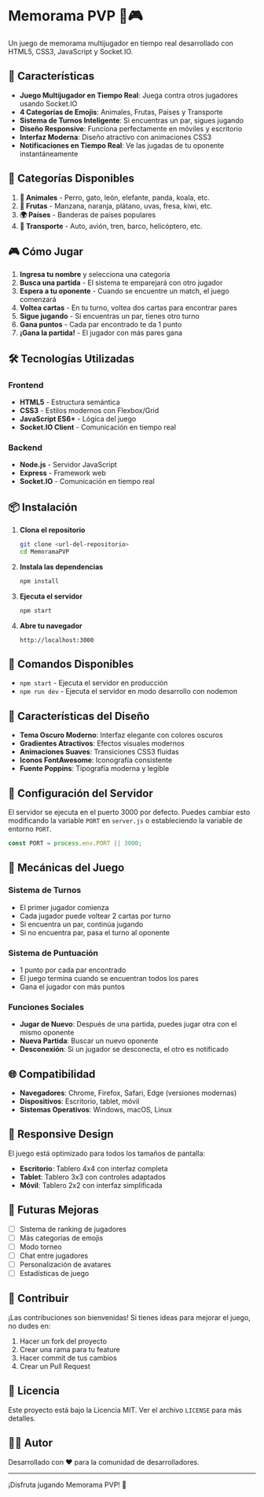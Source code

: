 # Memorama PVP 🧠🎮

Un juego de memorama multijugador en tiempo real desarrollado con HTML5, CSS3, JavaScript y Socket.IO.

## 🚀 Características

- **Juego Multijugador en Tiempo Real**: Juega contra otros jugadores usando Socket.IO
- **4 Categorías de Emojis**: Animales, Frutas, Países y Transporte
- **Sistema de Turnos Inteligente**: Si encuentras un par, sigues jugando
- **Diseño Responsive**: Funciona perfectamente en móviles y escritorio
- **Interfaz Moderna**: Diseño atractivo con animaciones CSS3
- **Notificaciones en Tiempo Real**: Ve las jugadas de tu oponente instantáneamente

## 🎯 Categorías Disponibles

1. **🐾 Animales** - Perro, gato, león, elefante, panda, koala, etc.
2. **🍎 Frutas** - Manzana, naranja, plátano, uvas, fresa, kiwi, etc.
3. **🌍 Países** - Banderas de países populares
4. **🚗 Transporte** - Auto, avión, tren, barco, helicóptero, etc.

## 🎮 Cómo Jugar

1. **Ingresa tu nombre** y selecciona una categoría
2. **Busca una partida** - El sistema te emparejará con otro jugador
3. **Espera a tu oponente** - Cuando se encuentre un match, el juego comenzará
4. **Voltea cartas** - En tu turno, voltea dos cartas para encontrar pares
5. **Sigue jugando** - Si encuentras un par, tienes otro turno
6. **Gana puntos** - Cada par encontrado te da 1 punto
7. **¡Gana la partida!** - El jugador con más pares gana

## 🛠️ Tecnologías Utilizadas

### Frontend
- **HTML5** - Estructura semántica
- **CSS3** - Estilos modernos con Flexbox/Grid
- **JavaScript ES6+** - Lógica del juego
- **Socket.IO Client** - Comunicación en tiempo real

### Backend
- **Node.js** - Servidor JavaScript
- **Express** - Framework web
- **Socket.IO** - Comunicación en tiempo real

## 📦 Instalación

1. **Clona el repositorio**
   ```bash
   git clone <url-del-repositorio>
   cd MemoramaPVP
   ```

2. **Instala las dependencias**
   ```bash
   npm install
   ```

3. **Ejecuta el servidor**
   ```bash
   npm start
   ```

4. **Abre tu navegador**
   ```
   http://localhost:3000
   ```

## 🚀 Comandos Disponibles

- `npm start` - Ejecuta el servidor en producción
- `npm run dev` - Ejecuta el servidor en modo desarrollo con nodemon

## 🎨 Características del Diseño

- **Tema Oscuro Moderno**: Interfaz elegante con colores oscuros
- **Gradientes Atractivos**: Efectos visuales modernos
- **Animaciones Suaves**: Transiciones CSS3 fluidas
- **Iconos FontAwesome**: Iconografía consistente
- **Fuente Poppins**: Tipografía moderna y legible

## 🔧 Configuración del Servidor

El servidor se ejecuta en el puerto 3000 por defecto. Puedes cambiar esto modificando la variable `PORT` en `server.js` o estableciendo la variable de entorno `PORT`.

```javascript
const PORT = process.env.PORT || 3000;
```

## 🎯 Mecánicas del Juego

### Sistema de Turnos
- El primer jugador comienza
- Cada jugador puede voltear 2 cartas por turno
- Si encuentra un par, continúa jugando
- Si no encuentra par, pasa el turno al oponente

### Sistema de Puntuación
- 1 punto por cada par encontrado
- El juego termina cuando se encuentran todos los pares
- Gana el jugador con más puntos

### Funciones Sociales
- **Jugar de Nuevo**: Después de una partida, puedes jugar otra con el mismo oponente
- **Nueva Partida**: Buscar un nuevo oponente
- **Desconexión**: Si un jugador se desconecta, el otro es notificado

## 🌐 Compatibilidad

- **Navegadores**: Chrome, Firefox, Safari, Edge (versiones modernas)
- **Dispositivos**: Escritorio, tablet, móvil
- **Sistemas Operativos**: Windows, macOS, Linux

## 📱 Responsive Design

El juego está optimizado para todos los tamaños de pantalla:
- **Escritorio**: Tablero 4x4 con interfaz completa
- **Tablet**: Tablero 3x3 con controles adaptados
- **Móvil**: Tablero 2x2 con interfaz simplificada

## 🔮 Futuras Mejoras

- [ ] Sistema de ranking de jugadores
- [ ] Más categorías de emojis
- [ ] Modo torneo
- [ ] Chat entre jugadores
- [ ] Personalización de avatares
- [ ] Estadísticas de juego

## 🤝 Contribuir

¡Las contribuciones son bienvenidas! Si tienes ideas para mejorar el juego, no dudes en:
1. Hacer un fork del proyecto
2. Crear una rama para tu feature
3. Hacer commit de tus cambios
4. Crear un Pull Request

## 📄 Licencia

Este proyecto está bajo la Licencia MIT. Ver el archivo `LICENSE` para más detalles.

## 👨‍💻 Autor

Desarrollado con ❤️ para la comunidad de desarrolladores.

---

¡Disfruta jugando Memorama PVP! 🎉
